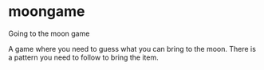 # moongame
Going to the moon game

A game where you need to guess what you can bring to the moon. There is a pattern you need to follow to bring the item.

